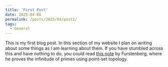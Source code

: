 ```yaml
---
title: 'First Post'
date: 2025-04-08
permalink: /posts/2025/04/post1/
tags:
  - General
---
```


This is my first blog post. In this section of my website I plan on writing about some things as I am learning about them. If you have stumbled across this and have nothing to do, you could read [this note](https://www.jstor.org/stable/2307043?seq=1) by Furstenberg, where he proves the infinitude of primes using point-set topology. 